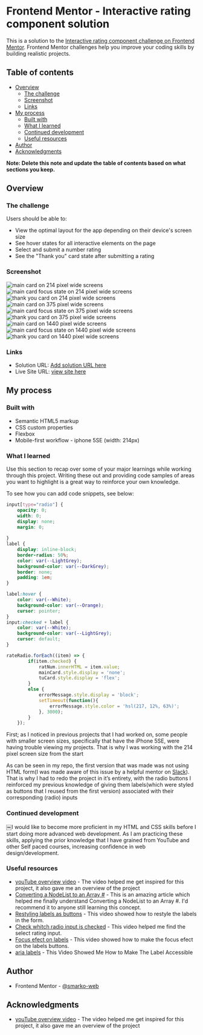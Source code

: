 # Frontend Mentor - Interactive rating component solution

This is a solution to the [Interactive rating component challenge on Frontend Mentor](https://www.frontendmentor.io/challenges/interactive-rating-component-koxpeBUmI). Frontend Mentor challenges help you improve your coding skills by building realistic projects. 

## Table of contents

- [Overview](#overview)
  - [The challenge](#the-challenge)
  - [Screenshot](#screenshot)
  - [Links](#links)
- [My process](#my-process)
  - [Built with](#built-with)
  - [What I learned](#what-i-learned)
  - [Continued development](#continued-development)
  - [Useful resources](#useful-resources)
- [Author](#author)
- [Acknowledgments](#acknowledgments)

**Note: Delete this note and update the table of contents based on what sections you keep.**

## Overview

### The challenge

Users should be able to:

- View the optimal layout for the app depending on their device's screen size
- See hover states for all interactive elements on the page
- Select and submit a number rating
- See the "Thank you" card state after submitting a rating

### Screenshot

![main card on 214 pixel wide screens](/Screenshots/main-214.png)
![main card focus state on 214 pixel wide screens](/Screenshots/main-a-214.png)
![thank you card on 214 pixel wide screens](/Screenshots/TY-214.png)
![main card on 375 pixel wide screens](/Screenshots/main-375.png)
![main card focus state on 375 pixel wide screens](/Screenshots/main-a-375.png)
![thank you card on 375 pixel wide screens](/Screenshots/TY-375.png)
![main card on 1440 pixel wide screens](/Screenshots/main-1440.png)
![main card focus state on 1440 pixel wide screens](/Screenshots/main-a-1440.png)
![thank you card on 1440 pixel wide screens](/Screenshots/TY-1440.png)

### Links

- Solution URL: [Add solution URL here](https://www.frontendmentor.io/challenges/interactive-rating-component-koxpeBUmI/hub)
- Live Site URL: [view site here](https://smarko-web.github.io/interactive_rating_component_main/)

## My process

### Built with

- Semantic HTML5 markup
- CSS custom properties
- Flexbox
- Mobile-first workflow - iphone 5SE (width: 214px)

### What I learned

Use this section to recap over some of your major learnings while working through this project. Writing these out and providing code samples of areas you want to highlight is a great way to reinforce your own 
knowledge.

To see how you can add code snippets, see below:

```css
input[type="radio"] {
    opacity: 0;
    width: 0;
    display: none;
    margin: 0;
    
}
label {
    display: inline-block;
    border-radius: 50%;
    color: var(--LightGrey);
    background-color: var(--DarkGrey);
    border: none;
    padding: 1em;
}

label:hover {
    color: var(--White);
    background-color: var(--Orange); 
    cursor: pointer;
}
input:checked + label {
    color: var(--White);
    background-color: var(--LightGrey); 
    cursor: default; 
}
```
```js
rateRadio.forEach((item) => {
        if(item.checked) {
            ratNum.innerHTML = item.value;
            mainCard.style.display = 'none';
            tuCard.style.display = 'flex';
        }
        else {
            errorMessage.style.display = 'block';
            setTimeout(function(){
                errorMessage.style.color = 'hsl(217, 12%, 63%)';
            }, 3000);
        }
    });
```

First; as I noticed in previous projects that I had worked on, some people with smaller screen sizes, specifically that have the iPhone 5SE, were having trouble viewing my projects. That is why I was working with the 214 pixel screen size from the start

As can be seen in my repo, the first version that was made was not using HTML form(I was made aware of this issue by a helpful mentor on [Slack](https://frontend-mentor.slack.com/)). That is why I had to redo the project in it’s entirety, with the radio buttons I reinforced my previous knowledge of giving them labels(which were styled as buttons that I reused from the first version) associated with their corresponding (radio) inputs

### Continued development

￼I would like to become more proficient in my HTML and CSS skills before I start doing more advanced web development. As I am practicing these skills, applying the prior knowledge that I have grained from YouTube and other Self paced courses, increasing confidence in web design/development.
### Useful resources

- [youTube overview video](https://www.youtube.com/watch?v=cQnUopEeZgw) - The video helped me get inspired for this project, it also gave me an overview of the project
- [Converting a NodeList to an Array #](https://gomakethings.com/converting-a-nodelist-to-an-array-with-vanilla-javascript/) - This is an amazing article which helped me finally understand Converting a NodeList to an Array #. I'd recommend it to anyone still learning this concept.
- [Restyling labels as buttons](https://youtu.be/hOU4Aqci2zs) - This video showed how to restyle the labels in the form. 
- [Check whitch radio input is checked](https://youtu.be/cSuEAD-Tnd4) - This video helped me find the select rating input. 
- [Focus efect on labels](https://www.youtube.com/watch?v=MZq5zFSpUlo) - This video showed how to make the focus efect on the labels buttons.
- [aria labels](https://youtu.be/ffxwEyBcdf0?t=1773) - This Video Showed Me How to Make The Label Accessible 
## Author

- Frontend Mentor - [@smarko-web](https://www.frontendmentor.io/profile/smarko-web)

## Acknowledgments

- [youTube overview video](https://www.youtube.com/watch?v=cQnUopEeZgw) - The video helped me get inspired for this project, it also gave me an overview of the project